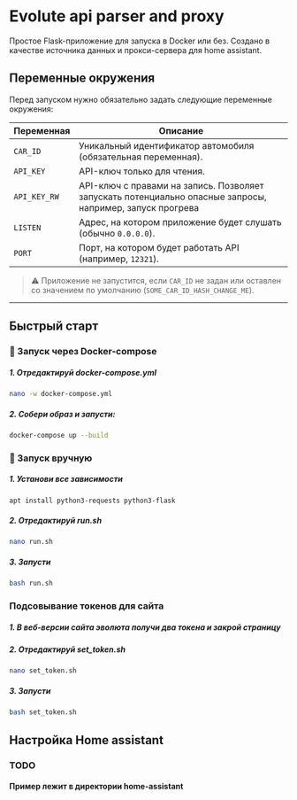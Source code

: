 # Evolute api parser and proxy
Простое Flask-приложение для запуска в Docker или без. Создано в качестве источника данных и прокси-сервера для home assistant.

## Переменные окружения

Перед запуском нужно обязательно задать следующие переменные окружения:

| Переменная     | Описание                                                                 |
|----------------|--------------------------------------------------------------------------|
| `CAR_ID`       | Уникальный идентификатор автомобиля (обязательная переменная).           |
| `API_KEY`      | API-ключ только для чтения.                                              |
| `API_KEY_RW`   | API-ключ с правами на запись. Позволяет запускать потенциально опасные запросы, например, запуск прогрева                                            |
| `LISTEN`       | Адрес, на котором приложение будет слушать (обычно `0.0.0.0`).          |
| `PORT`         | Порт, на котором будет работать API (например, `12321`).                |

> ⚠️ Приложение не запустится, если `CAR_ID` не задан или оставлен со значением по умолчанию (`SOME_CAR_ID_HASH_CHANGE_ME`).

---

## Быстрый старт

### 🐳 Запуск через Docker-compose

#####  1. Отредактируй docker-compose.yml
```bash
nano -w docker-compose.yml
```

##### 2. Собери образ и запусти:

```bash
docker-compose up --build
```

### 🚀 Запуск вручную

##### 1. Установи все зависимости
```bash
apt install python3-requests python3-flask
```

##### 2. Отредактируй run.sh
```bash
nano run.sh
```

##### 3. Запусти
```bash
bash run.sh
```

### Подсовывание токенов для сайта

##### 1. В веб-версии сайта эволюта получи два токена и закрой страницу
##### 2. Отредактируй set_token.sh
```bash
nano set_token.sh
```

##### 3. Запусти
```bash
bash set_token.sh
```

## Настройка Home assistant

### TODO
#### Пример лежит в директории home-assistant
